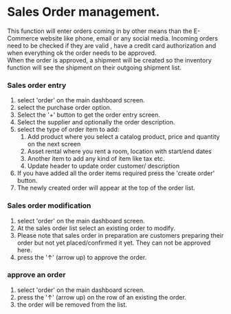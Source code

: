 # Sales Order management.
This function will enter orders coming in by other means than the E-Commerce website like phone, email or any social media. Incoming orders need to be checked if they are valid , have a credit card authorization and when everything ok the order needs to be approved.  
When the order is approved, a shipment will be created so the inventory function will see the shipment on their outgoing shipment list.

### Sales order entry
1. select 'order' on the main dashboard screen.
2. select the purchase order option.
3. Select the '+' button to get the order entry screen.
4. Select the supplier and optionally the order description.
5. select the type of order item to add:
   1. Add product where you select a catalog product, price and quantity on the next screen
   2. Asset rental where you rent a room, location with start/end dates
   3. Another item to add any kind of item like tax etc.
   4. Update header to update order customer/ description
6. If you have added all the order items required press the 'create order' button.
7. The newly created order will appear at the top of the order list.

### Sales order modification
1. select 'order' on the main dashboard screen.
2. At the sales order list select an existing order to modify.
3. Please note that sales order in preparation are customers preparing their order but not yet placed/confirmed it yet. They can not be approved here.
4. press the '↑' (arrow up) to approve the order.


### approve an order
1. select 'order' on the main dashboard screen.
2. press the '↑' (arrow up) on the row of an existing the order.
3. the order will be removed from the list.


